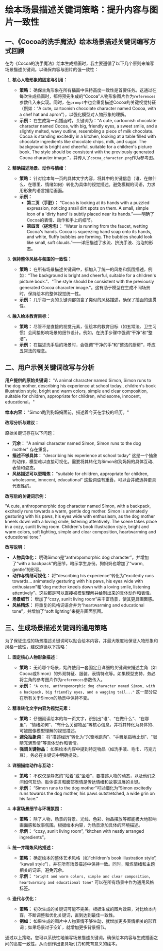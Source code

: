 # 绘本场景描述关键词策略：提升内容与图片一致性

## 一、《Cocoa的洗手魔法》绘本场景描述关键词编写方式回顾

在为《Cocoa的洗手魔法》绘本生成插画时，我主要遵循了以下几个原则来编写场景描述关键词，以确保内容与图片的强一致性：

1.  **核心人物形象的固定与引用：**
    *   **策略：** 确保主角形象在所有插画中保持高度一致性是首要任务。这通过在每次生成插画时，都将预先生成的“Cocoa”人物形象图片作为`references`参数传入来实现。同时，在`prompt`中也会重复描述Cocoa的关键视觉特征（例如：“A cute, cartoonish chocolate character named Cocoa, with a chef hat and apron”），以强化模型对人物形象的理解。
    *   **示例：** 在生成第一页插画时，关键词为：“A cute, cartoonish chocolate character named Cocoa, with big, friendly eyes, a sweet smile, and a slightly melted, wavy outline, resembling a piece of milk chocolate. Cocoa is standing excitedly in a kitchen, looking at a table filled with chocolate ingredients like chocolate chips, milk, and sugar. The background is bright and cheerful, suitable for a children's picture book. The style should be consistent with the previously generated Cocoa character image.”，并传入了`cocoa_character.png`作为参考图。

2.  **精确描述场景、动作与情绪：**
    *   **策略：** 针对绘本每一页的具体文字内容，将其中的关键信息（谁、在做什么、在哪里、情绪如何）转化为具体的视觉描述。避免模糊的词语，力求用形象的语言描绘画面。
    *   **示例：**
        *   **第二页（手脏）：** “Cocoa is looking at its hands with a puzzled expression, noticing small dirt spots on them. A small, simple icon of a 'dirty hand' is subtly placed near its hands.”——明确了Cocoa的表情、动作和手上的细节。
        *   **第四页（搓泡泡）：** “Water is running from the faucet, wetting Cocoa's hands. Cocoa is squeezing hand soap onto its hands, and white, fluffy bubbles are forming. The bubbles should look like small, soft clouds.”——详细描述了水流、挤洗手液、泡泡的形态。

3.  **保持整体风格与氛围的一致性：**
    *   **策略：** 在所有场景描述关键词中，都加入了统一的风格和氛围描述，例如：“The background is bright and cheerful, suitable for a children's picture book.”、“The style should be consistent with the previously generated Cocoa character image.”。这有助于模型在生成不同场景时，保持绘本的整体视觉统一性。
    *   **示例：** 几乎每一页的关键词都包含了类似的风格描述，确保了插画的连贯性。

4.  **融入绘本教育目标：**
    *   **策略：** 尽管不是直接的视觉元素，但绘本的教育目标（如五常法、卫生习惯）会间接影响场景的细节设计。例如，在洗手步骤中强调“干净”和“整洁”。
    *   **示例：** 在描述洗手后的场景时，会强调“干净的手”和“整洁的厨房”，呼应五常法的理念。

## 二、用户示例关键词改写与分析

**用户提供的原始关键词：**
"A animal character named Simon, Simon runs to the dog mother, describing his experience at school today., children's book illustration style, bright and warm colors, simple and clear composition, suitable for children, appropriate for children, wholesome, innocent, educational。"

**绘本内容：** "Simon跑到狗妈妈面前，描述着今天在学校的经历。"

**改写分析与建议：**

原始关键词存在以下问题：
*   **冗余：** "A animal character named Simon, Simon runs to the dog mother" 存在重复。
*   **描述不够具体：** "describing his experience at school today" 这是一个抽象的动作，模型难以直接可视化。需要将其转化为Simon和狗妈妈的具体互动、表情和姿态。
*   **风格描述可以更精炼：** "suitable for children, appropriate for children, wholesome, innocent, educational" 这些词语有重叠，可以合并或选择更具代表性的。

**改写后的关键词示例：**

"A cute, anthropomorphic dog character named Simon, with a backpack, excitedly runs towards a warm, gentle dog mother. Simon is animatedly gesturing with his paws, his eyes wide with enthusiasm, as the dog mother kneels down with a loving smile, listening attentively. The scene takes place in a cozy, sunlit living room. Children's book illustration style, bright and warm colors, soft lighting, simple and clear composition, heartwarming and educational tone."

**改写说明：**
*   **人物具体化：** 明确Simon是“anthropomorphic dog character”，并增加了“with a backpack”的细节，暗示学生身份。狗妈妈也增加了“warm, gentle”的形容。
*   **动作与情绪可视化：** 将“describing his experience”转化为“excitedly runs towards... animatedly gesturing with his paws, his eyes wide with enthusiasm”和“dog mother kneels down with a loving smile, listening attentively”。这些都是可以直接被模型理解并绘制出来的具体动作和表情。
*   **场景细节：** 增加了“cozy, sunlit living room”来丰富场景，使其更具画面感。
*   **风格精炼：** 将重复的风格词语合并为“heartwarming and educational tone”，并增加了“soft lighting”来提升画面氛围。

## 三、生成场景描述关键词的通用策略

为了保证生成的场景描述关键词可以贴合绘本内容，并最大限度地保证人物形象和风格一致性，建议遵循以下策略：

1.  **固定核心人物形象描述：**
    *   **策略：** 无论哪个场景，始终使用一套固定且详细的关键词来描述主角（如Cocoa或Simon）的外观特征、服装、表情特点等。如果模型支持，务必将主角的参考图片作为`references`参数传入。
    *   **示例：** `"A cute, anthropomorphic dog character named Simon, with a backpack, big friendly eyes, and a wagging tail..."` 这一部分应在所有关于Simon的场景中保持不变。

2.  **精准转化文字内容为视觉元素：**
    *   **策略：** 仔细阅读绘本的每一页文字，识别出“谁”、“在做什么”、“在哪里”、“情绪如何”、“有什么关键物品”等核心信息，并将其转化为具体的、可被图像模型理解的视觉描述。
    *   **避免抽象词：** 将“描述经历”转化为“兴奋地跑向”、“手舞足蹈地比划”、“眼睛充满热情”等具体动作和表情。
    *   **强调关键物品：** 如果绘本内容中提到特定物品（如洗手液、毛巾、巧克力豆），务必在关键词中明确提及。

3.  **详细描绘动作与互动：**
    *   **策略：** 不仅仅是静态的“站着”或“坐着”，要描述人物的动态，以及他们之间如何互动。肢体语言和面部表情是传达情绪和故事进展的关键。
    *   **示例：** “Simon runs to the dog mother”可以细化为“Simon excitedly runs towards the dog mother, his paws outstretched, a wide grin on his face.”

4.  **丰富场景细节与环境氛围：**
    *   **策略：** 除了人物，场景的背景、光线、色彩、物品摆放等都能极大地影响画面感和故事氛围。根据绘本内容，为场景添加具体的环境描述。
    *   **示例：** “cozy, sunlit living room”, “kitchen with neatly arranged ingredients”。

5.  **统一并精炼风格描述：**
    *   **策略：** 确定绘本的整体艺术风格（如“children's book illustration style”, “kawaii style”），并在所有场景描述中保持一致。同时，精炼情绪和主题相关的词语，避免冗余。
    *   **示例：** `"bright and warm colors, simple and clear composition, heartwarming and educational tone"` 可以在所有场景中作为通用风格标签。

6.  **迭代与优化：**
    *   **策略：** 初次生成的关键词可能不完美。根据生成的图片效果，对比绘本内容，不断调整和优化关键词，直到达到最佳一致性。
    *   **例如：** 如果生成的图片中人物表情不够生动，就增加更多表情相关的形容词；如果场景过于空旷，就增加更多背景细节。

通过以上策略，您可以系统性地编写场景描述关键词，确保绘本内容与生成插画之间的高度一致性，从而创作出更具吸引力和教育意义的绘本。

